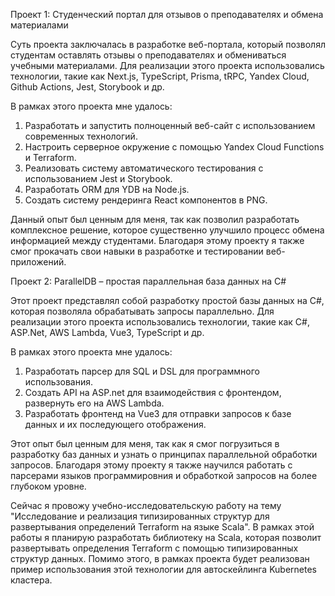 Проект 1: Студенческий портал для отзывов о преподавателях и обмена материалами

Суть проекта заключалась в разработке веб-портала, который позволял студентам оставлять отзывы о преподавателях и обмениваться учебными материалами. Для реализации этого проекта использовались технологии, такие как Next.js, TypeScript, Prisma, tRPC, Yandex Cloud, Github Actions, Jest, Storybook и др.

В рамках этого проекта мне удалось:

1. Разработать и запустить полноценный веб-сайт с использованием современных технологий.
2. Настроить серверное окружение с помощью Yandex Cloud Functions и Terraform.
3. Реализовать систему автоматического тестирования с использованием Jest и Storybook.
4. Разработать ORM для YDB на Node.js.
5. Создать систему рендеринга React компонентов в PNG.

Данный опыт был ценным для меня, так как позволил разработать комплексное решение, которое существенно улучшило процесс обмена информацией между студентами. Благодаря этому проекту я также смог прокачать свои навыки в разработке и тестировании веб-приложений.

Проект 2: ParallelDB – простая параллельная база данных на C#

Этот проект представлял собой разработку простой базы данных на C#, которая позволяла обрабатывать запросы параллельно. Для реализации этого проекта использовались технологии, такие как C#, ASP.Net, AWS Lambda, Vue3, TypeScript и др.

В рамках этого проекта мне удалось:

1. Разработать парсер для SQL и DSL для программного использования.
2. Создать API на ASP.net для взаимодействия с фронтендом, развернуть его на AWS Lambda.
3. Разработать фронтенд на Vue3 для отправки запросов к базе данных и их последующего отображения.

Этот опыт был ценным для меня, так как я смог погрузиться в разработку баз данных и узнать о принципах параллельной обработки запросов. Благодаря этому проекту я также научился работать с парсерами языков программировния и обработкой запросов на более глубоком уровне.

Сейчас я провожу учебно-исследовательскую работу на тему "Исследование и реализация типизированных структур для развертывания определений Terraform на языке Scala". В рамках этой работы я планирую разработать библиотеку на Scala, которая позволит развертывать определения Terraform с помощью типизированных структур данных. Помимо этого, в рамках проекта будет реализован пример использования этой технологии для автоскейлинга Kubernetes кластера.